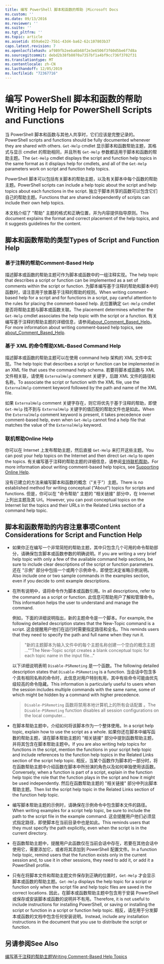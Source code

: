 ```yaml
---
title: 编写 PowerShell 脚本和函数的帮助 |Microsoft Docs
ms.custom: ''
ms.date: 09/13/2016
ms.reviewer: ''
ms.suite: ''
ms.tgt_pltfrm: ''
ms.topic: article
ms.assetid: 859a6e22-75b1-43d4-ba62-62c107803b37
caps.latest.revision: 7
ms.openlocfilehash: af989fb2eeba6b68f2e3e6506f3f60d5be6f7d8a
ms.sourcegitcommit: debd2b38fb8070a7357bf1a4bf9cc736f3702f31
ms.translationtype: MT
ms.contentlocale: zh-CN
ms.lasthandoff: 12/05/2019
ms.locfileid: "72367716"
---
```

# <a name="writing-help-for-powershell-scripts-and-functions"></a><span data-ttu-id="1bd4c-102">编写 PowerShell 脚本和函数的帮助</span><span class="sxs-lookup"><span data-stu-id="1bd4c-102">Writing Help for PowerShell Scripts and Functions</span></span>

<span data-ttu-id="1bd4c-103">当 PowerShell 脚本和函数与其他人共享时，它们应该是完整记录的。</span><span class="sxs-lookup"><span data-stu-id="1bd4c-103">PowerShell scripts and functions should be fully documented whenever they are shared with others.</span></span>
<span data-ttu-id="1bd4c-104">`Get-Help` cmdlet 显示脚本和函数帮助主题，其格式与显示 cmdlet 的帮助相同，并且所有 `Get-Help` 参数都适用于脚本和函数的帮助主题。</span><span class="sxs-lookup"><span data-stu-id="1bd4c-104">The `Get-Help` cmdlet displays the script and function help topics in the same format as it displays help for cmdlets, and all of the `Get-Help` parameters work on script and function help topics.</span></span>

<span data-ttu-id="1bd4c-105">PowerShell 脚本可以包括有关脚本的帮助主题，以及有关脚本中每个函数的帮助主题。</span><span class="sxs-lookup"><span data-stu-id="1bd4c-105">PowerShell scripts can include a help topic about the script and help topics about each functions in the script.</span></span>
<span data-ttu-id="1bd4c-106">独立于脚本共享的函数可以包含它们自己的帮助主题。</span><span class="sxs-lookup"><span data-stu-id="1bd4c-106">Functions that are shared independently of scripts can include their own help topics.</span></span>

<span data-ttu-id="1bd4c-107">本文档介绍了 "帮助" 主题的格式和正确位置，并为内容提供指导原则。</span><span class="sxs-lookup"><span data-stu-id="1bd4c-107">This document explains the format and correct placement of the help topics, and it suggests guidelines for the content.</span></span>

## <a name="types-of-script-and-function-help"></a><span data-ttu-id="1bd4c-108">脚本和函数帮助的类型</span><span class="sxs-lookup"><span data-stu-id="1bd4c-108">Types of Script and Function Help</span></span>

### <a name="comment-based-help"></a><span data-ttu-id="1bd4c-109">基于注释的帮助</span><span class="sxs-lookup"><span data-stu-id="1bd4c-109">Comment-Based Help</span></span>
<span data-ttu-id="1bd4c-110">描述脚本或函数的帮助主题可作为脚本或函数中的一组注释实现。</span><span class="sxs-lookup"><span data-stu-id="1bd4c-110">The help topic that describes a script or function can be implemented as a set of comments within the script or function.</span></span>
<span data-ttu-id="1bd4c-111">为脚本编写基于注释的帮助和脚本中的函数时，请注意用于放置基于注释的帮助的规则。</span><span class="sxs-lookup"><span data-stu-id="1bd4c-111">When writing comment-based help for a script and for functions in a script, pay careful attention to the rules for placing the comment-based help.</span></span>
<span data-ttu-id="1bd4c-112">此位置确定 `Get-Help` cmdlet 是否将帮助主题与脚本或函数关联。</span><span class="sxs-lookup"><span data-stu-id="1bd4c-112">The placement determines whether the `Get-Help` cmdlet associates the help topic with the script or a function.</span></span>
<span data-ttu-id="1bd4c-113">有关编写基于注释的帮助主题的详细信息，请参阅[about_Comment_Based_Help](/powershell/module/microsoft.powershell.core/about/about_comment_based_help)。</span><span class="sxs-lookup"><span data-stu-id="1bd4c-113">For more information about writing comment-based help topics, see [about_Comment_Based_Help](/powershell/module/microsoft.powershell.core/about/about_comment_based_help).</span></span>

### <a name="xml-based-command-help"></a><span data-ttu-id="1bd4c-114">基于 XML 的命令帮助</span><span class="sxs-lookup"><span data-stu-id="1bd4c-114">XML-Based Command Help</span></span>
<span data-ttu-id="1bd4c-115">描述脚本或函数的帮助主题可以在使用 command help 架构的 XML 文件中实现。</span><span class="sxs-lookup"><span data-stu-id="1bd4c-115">The help topic that describes a script or function can be implemented in an XML file that uses the command help schema.</span></span>
<span data-ttu-id="1bd4c-116">若要将脚本或函数与 XML 文件相关联，请使用 `ExternalHelp` comment 关键字，后跟 XML 文件的路径和名称。</span><span class="sxs-lookup"><span data-stu-id="1bd4c-116">To associate the script or function with the XML file, use the `ExternalHelp` comment keyword followed by the path and name of the XML file.</span></span>

<span data-ttu-id="1bd4c-117">如果 `ExternalHelp` comment 关键字存在，则它将优先于基于注释的帮助，即使 `Get-Help` 找不到与 `ExternalHelp` 关键字的值匹配的帮助文件也是如此。</span><span class="sxs-lookup"><span data-stu-id="1bd4c-117">When the `ExternalHelp` comment keyword is present, it takes precedence over comment-based help, even when `Get-Help` cannot find a help file that matches the value of the `ExternalHelp` keyword.</span></span>

### <a name="online-help"></a><span data-ttu-id="1bd4c-118">联机帮助</span><span class="sxs-lookup"><span data-stu-id="1bd4c-118">Online Help</span></span>
<span data-ttu-id="1bd4c-119">你可以在 Internet 上发布帮助主题，然后直接 `Get-Help` 来打开这些主题。</span><span class="sxs-lookup"><span data-stu-id="1bd4c-119">You can post your help topics on the Internet and then direct `Get-Help` to open the topics.</span></span>
<span data-ttu-id="1bd4c-120">有关编写基于注释的帮助主题的详细信息，请参阅[支持联机帮助](../module/supporting-online-help.md)。</span><span class="sxs-lookup"><span data-stu-id="1bd4c-120">For more information about writing comment-based help topics, see [Supporting Online Help](../module/supporting-online-help.md).</span></span>

<span data-ttu-id="1bd4c-121">没有已建立的方法来编写脚本和函数的概念（"关于"）主题。</span><span class="sxs-lookup"><span data-stu-id="1bd4c-121">There is no established method for writing conceptual ("About") topics for scripts and functions.</span></span>
<span data-ttu-id="1bd4c-122">但是，你可以在 "命令帮助" 主题的 "相关链接" 部分中，在 Internet 上列出主题及其 Url。</span><span class="sxs-lookup"><span data-stu-id="1bd4c-122">However, you can post conceptual topics on the Internet list the topics and their URLs in the Related Links section of a command help topic.</span></span>

## <a name="content-considerations-for-script-and-function-help"></a><span data-ttu-id="1bd4c-123">脚本和函数帮助的内容注意事项</span><span class="sxs-lookup"><span data-stu-id="1bd4c-123">Content Considerations for Script and Function Help</span></span>

- <span data-ttu-id="1bd4c-124">如果你正在编写一个非常简短的帮助主题，其中只包含几个可用的命令帮助部分，请确保包含脚本或函数参数的明确说明。</span><span class="sxs-lookup"><span data-stu-id="1bd4c-124">If you are writing a very brief help topic with only a few of the available command help sections, be sure to include clear descriptions of the script or function parameters.</span></span> <span data-ttu-id="1bd4c-125">还在 "示例" 部分中包括一个或两个示例命令，即使您决定省略示例说明。</span><span class="sxs-lookup"><span data-stu-id="1bd4c-125">Also include one or two sample commands in the examples section, even if you decide to omit example descriptions.</span></span>

- <span data-ttu-id="1bd4c-126">在所有说明中，请将命令作为脚本或函数引用。</span><span class="sxs-lookup"><span data-stu-id="1bd4c-126">In all descriptions, refer to the command as a script or function.</span></span> <span data-ttu-id="1bd4c-127">此信息可帮助用户了解和管理命令。</span><span class="sxs-lookup"><span data-stu-id="1bd4c-127">This information helps the user to understand and manage the command.</span></span>

  <span data-ttu-id="1bd4c-128">例如，下面的详细说明指出，新的主题命令是一个脚本。</span><span class="sxs-lookup"><span data-stu-id="1bd4c-128">For example, the following detailed description states that the New-Topic command is a script.</span></span> <span data-ttu-id="1bd4c-129">这会提醒用户他们在运行时需要指定路径和全名。</span><span class="sxs-lookup"><span data-stu-id="1bd4c-129">This reminds users that they need to specify the path and full name when they run it.</span></span>

  > <span data-ttu-id="1bd4c-130">"新的主题脚本为输入文件中的每个主题名称创建一个空白的概念主题 ..."</span><span class="sxs-lookup"><span data-stu-id="1bd4c-130">"The New-Topic script creates a blank conceptual topic for each topic name in the input file..."</span></span>

  <span data-ttu-id="1bd4c-131">以下详细说明表明 `Disable-PSRemoting` 是一个函数。</span><span class="sxs-lookup"><span data-stu-id="1bd4c-131">The following detailed description states that `Disable-PSRemoting` is a function.</span></span> <span data-ttu-id="1bd4c-132">当会话中包含多个具有相同名称的命令时，此信息对用户特别有用，其中有些命令可能由优先级较高的命令隐藏。</span><span class="sxs-lookup"><span data-stu-id="1bd4c-132">This information is particularly useful to users when the session includes multiple commands with the same name, some of which might be hidden by a command with higher precedence.</span></span>

  > <span data-ttu-id="1bd4c-133">`Disable-PSRemoting` 函数将禁用本地计算机上的所有会话配置 。</span><span class="sxs-lookup"><span data-stu-id="1bd4c-133">The `Disable-PSRemoting` function disables all session configurations on the local computer...</span></span>

- <span data-ttu-id="1bd4c-134">在脚本帮助主题中，介绍如何将该脚本作为一个整体使用。</span><span class="sxs-lookup"><span data-stu-id="1bd4c-134">In a script help topic, explain how to use the script as a whole.</span></span> <span data-ttu-id="1bd4c-135">如果你还在脚本中编写函数的帮助主题，请在脚本帮助主题的 "相关链接" 部分中提到函数帮助主题，并将其包含在脚本帮助主题中。</span><span class="sxs-lookup"><span data-stu-id="1bd4c-135">If you are also writing help topics for functions in the script, mention the functions in your script help topic and include references to the function help topics in the Related Links section of the script help topic.</span></span> <span data-ttu-id="1bd4c-136">相反，当某个函数作为脚本的一部分时，将在函数帮助主题中介绍函数在脚本中所扮演的角色以及如何单独使用该函数。</span><span class="sxs-lookup"><span data-stu-id="1bd4c-136">Conversely, when a function is part of a script, explain in the function help topic the role that the function plays in the script and how it might be used independently.</span></span> <span data-ttu-id="1bd4c-137">然后在函数帮助主题的 "相关链接" 部分中列出脚本帮助主题。</span><span class="sxs-lookup"><span data-stu-id="1bd4c-137">Then list the script help topic in the Related Links section of the function help topic.</span></span>

- <span data-ttu-id="1bd4c-138">编写脚本帮助主题的示例时，请确保在示例命令中包含脚本文件的路径。</span><span class="sxs-lookup"><span data-stu-id="1bd4c-138">When writing examples for a script help topic, be sure to include the path to the script file in the example command.</span></span> <span data-ttu-id="1bd4c-139">这会提醒用户他们必须显式指定路径，即使脚本在当前目录中也是如此。</span><span class="sxs-lookup"><span data-stu-id="1bd4c-139">This reminds users that they must specify the path explicitly, even when the script is in the current directory.</span></span>

- <span data-ttu-id="1bd4c-140">在函数帮助主题中，提醒用户此函数仅在当前会话中存在，若要在其他会话中使用它，需要添加它，或者将其添加到 PowerShell 配置文件。</span><span class="sxs-lookup"><span data-stu-id="1bd4c-140">In a function help topic, remind users that the function exists only in the current session and, to use it in other sessions, they need to add it, or add it a PowerShell profile.</span></span>

- <span data-ttu-id="1bd4c-141">只有在将脚本文件和帮助主题文件保存到正确的位置时，`Get-Help` 才会显示脚本或函数的帮助主题。</span><span class="sxs-lookup"><span data-stu-id="1bd4c-141">`Get-Help` displays the help topic for a script or function only when the script file and help topic files are saved in the correct locations.</span></span> <span data-ttu-id="1bd4c-142">因此，在脚本或函数帮助主题中包含用于安装 PowerShell 或保存或安装脚本或函数的说明并不有用。</span><span class="sxs-lookup"><span data-stu-id="1bd4c-142">Therefore, it is not useful to include instructions for installing PowerShell, or saving or installing the script or function in a script or function help topic.</span></span> <span data-ttu-id="1bd4c-143">相反，请在用于分发脚本或函数的文档中包含任何安装说明。</span><span class="sxs-lookup"><span data-stu-id="1bd4c-143">Instead, include any installation instructions in the document that you use to distribute the script or function.</span></span>

## <a name="see-also"></a><span data-ttu-id="1bd4c-144">另请参阅</span><span class="sxs-lookup"><span data-stu-id="1bd4c-144">See Also</span></span>

[<span data-ttu-id="1bd4c-145">编写基于注释的帮助主题</span><span class="sxs-lookup"><span data-stu-id="1bd4c-145">Writing Comment-Based Help Topics</span></span>](./writing-comment-based-help-topics.md)
